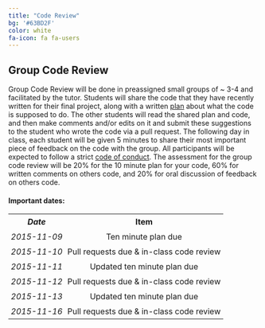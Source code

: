 ```yaml
---
title: "Code Review"
bg: '#63BD2F'
color: white
fa-icon: fa fa-users
---
```


## Group Code Review

Group Code Review will be done in preassigned small groups of ~ 3-4 and facilitated 
by the tutor. Students will share the code that they have recently written for their final
project, along with a written [plan](http://billmills.github.io/blog/ten-minute-plans/) 
about what the code is supposed to do. The other students will read the shared plan and 
code, and then make comments and/or edits on it and submit these suggestions to the 
student who wrote the code via a pull request. The following day in class, each student 
will be given 5 minutes to share their most important piece of feedback on the code with 
the group. All participants will be expected to follow a strict [code of conduct](http://software-carpentry.org/conduct.html). 
The assessment for the group code review will be 20% for the 10 minute plan for your code, 
60% for written comments on others code, and 20% for oral discussion of feedback on others 
code.

#### **Important dates:**

<center>
<table>
  <tr>
    <th style="padding: 5px;" align="center" valign="middle"><i>Date</i></td>
    <th style="padding: 5px;" align="center" valign="middle">Item</td> 
  </tr>
  <tr>
    <td style="padding: 5px;" align="center" valign="middle"><i>2015-11-09</i></td>
    <td style="padding: 5px;" align="center" valign="middle">Ten minute plan due</td> 
  </tr>
  <tr>
    <td style="padding: 5px;" align="center" valign="middle"><i>2015-11-10</i></td>
    <td style="padding: 5px;" align="center" valign="middle">Pull requests due & in-class code review</td> 
  </tr>
  <tr>
    <td style="padding: 5px;" align="center" valign="middle"><i>2015-11-11</i></td>
    <td style="padding: 5px;" align="center" valign="middle">Updated ten minute plan due</td> 
  </tr>
  <tr>
    <td style="padding: 5px;" align="center" valign="middle"><i>2015-11-12</i></td>
    <td style="padding: 5px;" align="center" valign="middle">Pull requests due & in-class code review</td> 
  </tr>
  <tr>
    <td style="padding: 5px;" align="center" valign="middle"><i>2015-11-13</i></td>
    <td style="padding: 5px;" align="center" valign="middle">Updated ten minute plan due</td> 
  </tr>
  <tr>
    <td style="padding: 5px;" align="center" valign="middle"><i>2015-11-16</i></td>
    <td style="padding: 5px;" align="center" valign="middle">Pull requests due & in-class code review</td> 
  </tr>
</center>
</table>